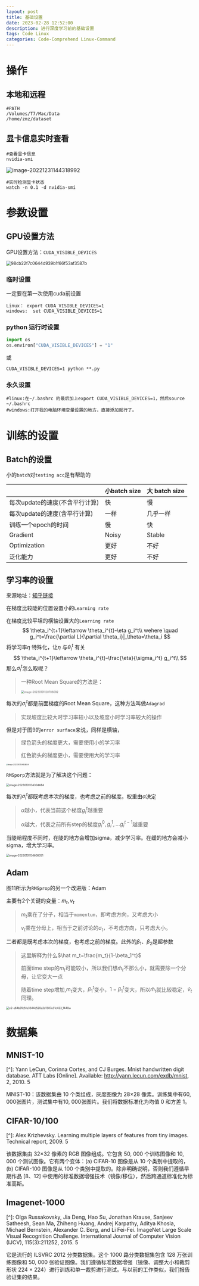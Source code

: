 ```yaml
---
layout: post
title: 基础设置
date: 2023-02-28 12:52:00
description: 进行深度学习前的基础设置
tags: Code Linux
categories: Code-Comprehend Linux-Command
---
```




# 操作

## 本地和远程

```shell
#PATH
/Volumes/T7/Mac/Data
/home/zmz/dataset
```



## 显卡信息实时查看

```shell
#查看显卡信息
nvidia-smi
```

<img src="https://mz-pico-1311932519.cos.ap-nanjing.myqcloud.com/image/image-20221231144318992-20221231144635547.png" alt="image-20221231144318992" style="zoom: 100%;" />

```shell
#实时检测显卡状态
watch -n 0.1 -d nvidia-smi
```

# 参数设置

## GPU设置方法

GPU设置方法：`CUDA_VISIBLE_DEVICES`

<img src="https://mz-pico-1311932519.cos.ap-nanjing.myqcloud.com/image/98cb22f7c0644d939b1f66f53af3587b.png" alt="98cb22f7c0644d939b1f66f53af3587b" style="zoom:80%;" />

### 临时设置

一定要在第一次使用cuda前设置

```shell
Linux： export CUDA_VISIBLE_DEVICES=1
windows:  set CUDA_VISIBLE_DEVICES=1
```



### python 运行时设置

```python
import os
os.environ["CUDA_VISIBLE_DEVICES"] = "1"
```

或

```shell
CUDA_VISIBLE_DEVICES=1 python **.py	
```

### 永久设置

```shell
#linux:在~/.bashrc 的最后加上export CUDA_VISIBLE_DEVICES=1，然后source ~/.bashrc
#windows:打开我的电脑环境变量设置的地方，直接添加就行了。
```



# 训练的设置

## Batch的设置

小的`batch`对`testing acc`是有帮助的

|                                | 小batch size | 大 batch size |
| ------------------------------ | ------------ | ------------- |
| 每次update的速度(不含平行计算) | 快           | 慢            |
| 每次update的速度(含平行计算)   | 一样         | 几乎一样      |
| 训练一个epoch的时间            | 慢           | 快            |
| Gradient                       | Noisy        | Stable        |
| Optimization                   | 更好         | 不好          |
| 泛化能力                       | 更好         | 不好          |

## 学习率的设置

来源地址：[知乎链接](https://zhuanlan.zhihu.com/p/363645881)

在梯度比较陡的位置设置小的`Learning rate`

在梯度比较平坦的横轴设置大的`Learning rate`
$$
\theta_i^{t+1}\leftarrow \theta_i^{t}-\eta g_i^t\\
wehere \quad g_i^t=\frac{\partial L}{\partial \theta_i}|_\theta=\theta_i
$$
将学习率$\eta$ 特殊化，让$\eta$ 与$\theta_i^t$ 有关
$$
\theta_i^{t+1}\leftarrow \theta_i^{t}-\frac{\eta}{\sigma_i^t} g_i^t\\
$$
那么$\sigma_i^t$怎么取呢？

> 一种Root Mean Square的方法是：
>
> <img src="https://mz-pico-1311932519.cos.ap-nanjing.myqcloud.com/image/image-20230101120706092.png" alt="image-20230101120706092" style="zoom:50%;" />

每次的$\sigma_i^t$都是前面梯度的Root Mean Square，这种方法叫做`Adagrad`

>  实现坡度比较大时学习率较小以及坡度小时学习率较大的操作



但是对于图9的`error surface`来说，同样是横轴，

> 绿色箭头的梯度更大，需要使用小的学习率
>
> 红色箭头的梯度更小，需要使用大的学习率

<img src="https://mz-pico-1311932519.cos.ap-nanjing.myqcloud.com/image/image-20230101134058824.png" alt="image-20230101134058824" style="zoom:30%;" />

`RMSporp`方法就是为了解决这个问题：

<img src="https://mz-pico-1311932519.cos.ap-nanjing.myqcloud.com/image/image-20230101134304464.png" alt="image-20230101134304464" style="zoom:50%;" />

每次的$\sigma_i^t$都既考虑本次的梯度，也考虑之前的梯度。权重由$\alpha$决定

> $\alpha$越小，代表当前这个梯度$g_i^t$越重要
>
> $\alpha$越大，代表之前所有step的梯度$g_i^0,g_i^1,...g_i^{t-1}$越重要

当陡峭程度不同时，在陡的地方会增加sigma，减少学习率。在缓的地方会减小sigma，增大学习率。

<img src="https://mz-pico-1311932519.cos.ap-nanjing.myqcloud.com/image/image-20230101134608351.png" alt="image-20230101134608351" style="zoom:50%;" />

## Adam

图11所示为`RMSprop`的另一个改进版：Adam

主要有2个关键的变量：$m_t,v_t$

> $m_t$乘在了分子，相当于`momentum`，即考虑方向，又考虑大小
>
> $v_t$乘在分母上，相当于之前讨论的$\sigma_t$，不考虑方向，只考虑大小。

二者都是既考虑本次的梯度，也考虑之前的梯度。此外的$\beta_1、\beta_2$是超参数

> 这里解释为什么$\hat m_t=\frac{m_t}{1-\beta_1^t}$
>
> 前面time step的$m_t$可能较小，所以我们想$\hat m_t$不那么小，就需要除一个分母，让它变大一点
>
> 随着time step增加,$m_t$变大，$\beta_1^t$变小，$1-\beta_1^t$变大，所以$\hat m_t$就比较稳定，$\hat v_t$同理。

<img src="https://mz-pico-1311932519.cos.ap-nanjing.myqcloud.com/image/v2-e64b91c5fe3344c520e2d1387e31c423_1440w.webp" alt="v2-e64b91c5fe3344c520e2d1387e31c423_1440w" style="zoom:50%;" />





# 数据集

## MNIST-10

[^]: Yann LeCun, Corinna Cortes, and CJ Burges. Mnist handwritten digit database. ATT Labs [Online]. Available: http://yann.lecun.com/exdb/mnist, 2, 2010. 5

MNIST-10：该数据集由 10 个类组成，灰度图像为 28×28 像素。训练集中有60, 000张图片，测试集中有10, 000张图片。我们将数据标准化为均值 0 和方差 1。

## CIFAR-10/100

[^]: Alex Krizhevsky. Learning multiple layers of features from tiny images. Technical report, 2009. 5

该数据集由 32×32 像素的 RGB 图像组成。它包含 50, 000 个训练图像和 10, 000 个测试图像。它有两个变体：(a) CIFAR-10 图像是从 10 个类别中提取的，(b) CIFAR-100 图像是从 100 个类别中提取的。除非明确说明，否则我们遵循早期作品 [8、12] 中使用的标准数据增强技术（镜像/移位），然后跨通道标准化为标准高斯。

> [^8]: K. He, X. Zhang, S. Ren, and J. Sun. Deep residual learning for image recognition. In 2016 IEEE Conference on Computer Vision and Pattern Recognition (CVPR), pages 770–778, 2016. 1, 2, 5, 6, 7, 8, 13, 16
> [^12]: Gao Huang, Zhuang Liu, Laurens van der Maaten, and Kilian Q. Weinberger. Densely connected convolutional networks. In Proceedings of the IEEE Conference on Computer Vision and Pattern Recognition (CVPR), July 2017. 2, 5, 6, 7, 8, 13

## Imagenet-1000 

[^]: Olga Russakovsky, Jia Deng, Hao Su, Jonathan Krause, Sanjeev Satheesh, Sean Ma, Zhiheng Huang, Andrej Karpathy, Aditya Khosla, Michael Bernstein, Alexander C. Berg, and Li Fei-Fei. ImageNet Large Scale Visual Recognition Challenge. International Journal of Computer Vision (IJCV), 115(3):211252, 2015. 5

它是流行的 ILSVRC 2012 分类数据集。这个 1000 路分类数据集包含 128 万张训练图像和 50, 000 张验证图像。我们遵循标准数据增强（镜像、调整大小和裁剪形状 224 × 224）进行训练和单一裁剪进行测试。与以前的工作类似，我们报告验证集的结果。
